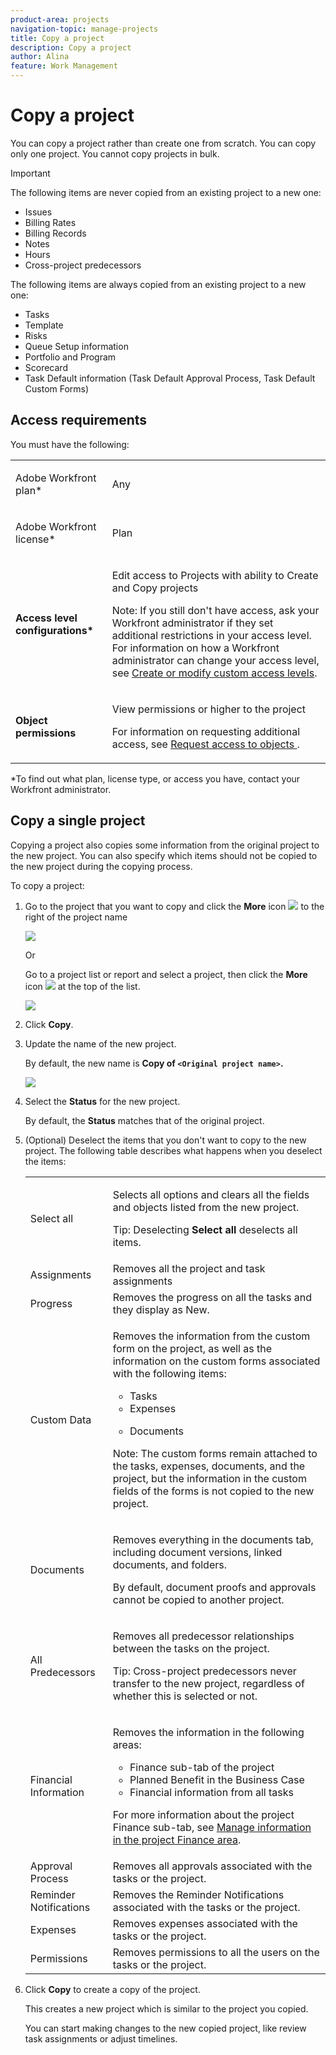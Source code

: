 ```yaml
---
product-area: projects
navigation-topic: manage-projects
title: Copy a project
description: Copy a project
author: Alina
feature: Work Management
---
```


# Copy a project

<!--
<p data-mc-conditions="QuicksilverOrClassic.Draft mode">(NOTE: LINKED TO THE PRODUCT IN THE COPY PROJECT BOX)</p>
-->

You can copy a project rather than create one from scratch. You can copy only one project. You cannot copy projects in bulk.

>[!IMPORTANT]
>
>The following items are never copied from an existing project to a new one:   
>
>* Issues  
>* Billing Rates
>* Billing Records  
>* Notes  
>* Hours
>* Cross-project predecessors
>
>The following items are always copied from an existing project to a new one:
>
>* Tasks
>* Template
>* Risks
>* Queue Setup information
>* Portfolio and Program
>* Scorecard
>* Task Default information (Task Default Approval Process, Task Default Custom Forms)
>

## Access requirements

You must have the following:

<table style="table-layout:auto"> 
 <col> 
 <col> 
 <tbody> 
  <tr> 
   <td> <p>Adobe Workfront plan*</p> </td> 
   <td>Any</td> 
  </tr> 
  <tr> 
   <td> <p>Adobe Workfront license*</p> </td> 
   <td> <p>Plan </p> </td> 
  </tr> 
  <tr data-mc-conditions=""> 
   <td><strong>Access level configurations*</strong> </td> 
   <td> <p>Edit access to Projects with ability to Create <span>and Copy</span> projects</p> <p>Note: If you still don't have access, ask your Workfront administrator if they set additional restrictions in your access level. For information on how a Workfront administrator can change your access level, see <a href="../../../administration-and-setup/add-users/configure-and-grant-access/create-modify-access-levels.md" class="MCXref xref">Create or modify custom access levels</a>.</p> </td> 
  </tr> 
  <tr data-mc-conditions=""> 
   <td> <p><strong>Object permissions</strong> </p> </td> 
   <td> <p>View permissions or higher to the project</p> <p>For information on requesting additional access, see <a href="../../../workfront-basics/grant-and-request-access-to-objects/request-access.md" class="MCXref xref">Request access to objects </a>.</p> </td> 
  </tr> 
 </tbody> 
</table>

&#42;To find out what plan, license type, or access you have, contact your Workfront administrator.

## Copy a single project

Copying a project also copies some information from the original project to the new project. You can also specify which items should not be copied to the new project during the copying process.

To copy a project:

1. Go to the project that you want to copy and click&nbsp;the **More** icon ![](assets/qs-more-menu.png) to the right of the project name

   ![](assets/project-level-more-drop-down-expanded-nwe-350x516.png)

   Or

   Go to a project list or report and select a project, then click the **More** icon ![](assets/qs-more-menu.png) at the top of the list.

   ![](assets/more-menu-expanded-in-a-list-one-project-selected-nwe.png)

1. Click **Copy**.

1. Update the name of the new project.

   By default, the new name is **Copy of `<Original project name>`.**

   ![](assets/copy-project-box-nwe-350x276.png)

1. Select the **Status** for the new project.

   By default, the **Status** matches that of the original project.

1. (Optional) Deselect the items that you don't want to copy to the new project.&nbsp;The following table describes what happens when you deselect the items:

   <table style="table-layout:auto"> 
    <col> 
    <col> 
    <tbody> 
     <tr> 
      <td role="rowheader">Select all</td> 
      <td> <p>Selects all options and clears all the fields and objects listed from the new project.</p> <p>Tip: Deselecting <strong>Select all</strong> deselects all items. </p> </td> 
     </tr> 
     <tr> 
      <td role="rowheader">Assignments</td> 
      <td>Removes all the project and task assignments</td> 
     </tr> 
     <tr> 
      <td role="rowheader">Progress</td> 
      <td>Removes the progress on all the tasks and they display as New. </td> 
     </tr> 
     <tr> 
      <td role="rowheader">Custom&nbsp;Data</td> 
      <td> <p>Removes the information from the custom form on the project, as well as the information on the custom forms associated with the following items:</p> 
       <ul> 
        <li>Tasks</li> 
        <li>Expenses</li> 
        <li> <p>Documents</p> </li> 
       </ul> <p>Note: The custom forms remain attached to the tasks, expenses, documents, and the project, but the information in the custom fields of the forms is not copied to the new project. </p> </td> 
     </tr> 
     <tr> 
      <td role="rowheader">Documents</td> 
      <td> <p>Removes everything in the documents tab, including document versions, linked documents, and folders.</p> <p>By default, document proofs and approvals cannot be copied to another project. </p> </td> 
     </tr> 
     <tr> 
      <td role="rowheader">All Predecessors</td> 
      <td> <p>Removes all predecessor relationships between the tasks on the project. </p> <p>Tip: Cross-project predecessors never transfer to the new project, regardless of whether this is selected or not. </p> </td> 
     </tr> 
     <tr> 
      <td role="rowheader">Financial Information</td> 
      <td> <p>Removes the information in the following areas: </p> 
       <ul> 
        <li>Finance sub-tab of the project</li> 
        <li> Planned Benefit in the Business Case</li> 
        <li>Financial information from all tasks<br></li> 
       </ul> <p>For more information about the project Finance sub-tab, see <a href="../../../manage-work/projects/project-finances/manage-project-finance-area.md" class="MCXref xref">Manage information in the project Finance area</a>.</p> </td> 
     </tr> 
     <tr> 
      <td role="rowheader">Approval Process</td> 
      <td>Removes all approvals associated with the tasks or the project. </td> 
     </tr> 
     <tr> 
      <td role="rowheader">Reminder Notifications</td> 
      <td> Removes the Reminder Notifications associated with the tasks or the project. </td> 
     </tr> 
     <tr> 
      <td role="rowheader">Expenses</td> 
      <td>Removes expenses associated with the tasks or the project. </td> 
     </tr> 
     <tr> 
      <td role="rowheader">Permissions</td> 
      <td> Removes permissions to all the users on the tasks or the project.</td> 
     </tr> 
    </tbody> 
   </table>

1. Click **Copy** to create a copy of the project.

   This creates a new project which is similar to the project you copied.

   You can start making changes to the new copied project, like review task assignments or adjust timelines.

